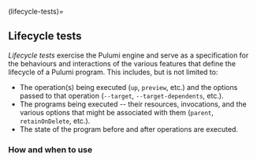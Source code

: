 (lifecycle-tests)=
## Lifecycle tests

*Lifecycle tests* exercise the Pulumi engine and serve as a specification for
the behaviours and interactions of the various features that define the
lifecycle of a Pulumi program. This includes, but is not limited to:

* The operation(s) being executed (`up`, `preview`, etc.) and the options passed
  to that operation (`--target`, `--target-dependents`, etc.).
* The programs being executed -- their resources, invocations, and the various
  options that might be associated with them (`parent`, `retainOnDelete`, etc.).
* The state of the program before and after operations are executed.

### How and when to use
